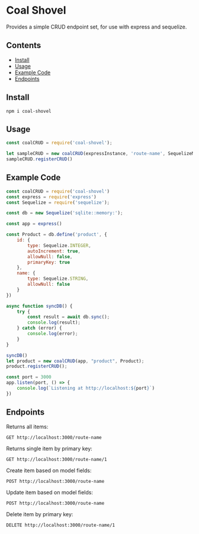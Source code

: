 # Coal Shovel
Provides a simple CRUD endpoint set, for use with express and sequelize.

## Contents
- [Install](#install)
- [Usage](#usage)
- [Example Code](#example-code)
- [Endpoints](#endpoints)

## Install
```
npm i coal-shovel
```

## Usage
```javascript
const coalCRUD = require('coal-shovel');

let sampleCRUD = new coalCRUD(expressInstance, 'route-name', SequelizeModel);
sampleCRUD.registerCRUD()
```

## Example Code
```javascript
const coalCRUD = require('coal-shovel')
const express = require('express')
const Sequelize = require('sequelize');

const db = new Sequelize('sqlite::memory:');

const app = express()

const Product = db.define('product', {
    id: {
        type: Sequelize.INTEGER,
        autoIncrement: true,
        allowNull: false,
        primaryKey: true
    },
    name: {
        type: Sequelize.STRING,
        allowNull: false
    }
})

async function syncDB() {
    try {
        const result = await db.sync();
        console.log(result);
    } catch (error) {
        console.log(error);
    }
}

syncDB()
let product = new coalCRUD(app, "product", Product);
product.registerCRUD();

const port = 3000
app.listen(port, () => {
    console.log(`Listening at http://localhost:${port}`)
})
```

## Endpoints
Returns all items:
```
GET http://localhost:3000/route-name
```
Returns single item by primary key:
```
GET http://localhost:3000/route-name/1
```
Create item based on model fields:
```
POST http://localhost:3000/route-name
```
Update item based on model fields:
```
POST http://localhost:3000/route-name
```
Delete item by primary key:
```
DELETE http://localhost:3000/route-name/1
```
